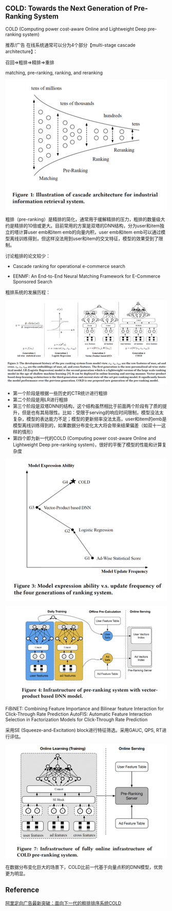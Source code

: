 

## COLD: Towards the Next Generation of Pre-Ranking System

COLD (Computing power cost-aware Online and Lightweight Deep pre-ranking system)

推荐/广告 在线系统通常可以分为4个部分【multi-stage cascade architecture】：

召回=>粗排=>精排=>重排

matching, pre-ranking, ranking, and reranking

![image-20200820172315400](pics/image-20200820172315400.png)

粗排（pre-ranking）是精排的简化，通常用于缓解精排的压力，粗排的数量级大约是精排的10倍或更大。目前常用的方案是双塔的DNN结构，分为user和item独立的塔计算user emb和item emb的向量内积，user emb和item emb可以通过模型离线训练得到，但这样没法用到user和item的交叉特征，模型的效果受到了限制。

讨论粗排的论文较少：

- Cascade ranking for operational e-commerce search

- EENMF: An End-to-End Neural Matching Framework for E-Commerce Sponsored Search

粗排系统的发展历程：

![image-20200820175258141](pics/image-20200820175258141.png)

- 第一个阶段是根据一些历史的CTR统计进行粗排
- 第二个阶段是用LR进行粗排
- 第三个阶段是双塔DNN的结构，这个结构虽然相比于前面两个阶段有了质的提升，但是也有其局限性。比如：受限于serving的响应时间限制，模型没法太复杂，模型的表达能力不足；模型的更新频率没法太高，user和item的emb是模型离线训练得到的，如果数据分布变化太大将会带来结果偏差（如双十一这样的情形）
- 第四个即为新一代的COLD (Computing power cost-aware Online and Lightweight Deep pre-ranking system)，很好的平衡了模型的性能和计算复杂度

<img src="pics/image-20200820180038773.png" alt="image-20200820180038773" style="zoom:50%;" />

![image-20200821133815253](pics/image-20200821133815253.png)



FiBiNET: Combining Feature Importance and Bilinear feature Interaction for Click-Through Rate Prediction
AutoFIS: Automatic Feature Interaction Selection in Factorization Models for Click-Through Rate Prediction



采用SE (Squeeze-and-Excitation) block进行特征筛选。采用GAUC, QPS, RT进行评估。

![image-20200821165148463](pics/image-20200821165148463.png)



在数据分布变化巨大的场景下，COLD比前一代基于向量点积的DNN模型，优势更为明显。



## Reference

[阿里定向广告最新突破：面向下一代的粗排排序系统COLD](https://zhuanlan.zhihu.com/p/63528599)

